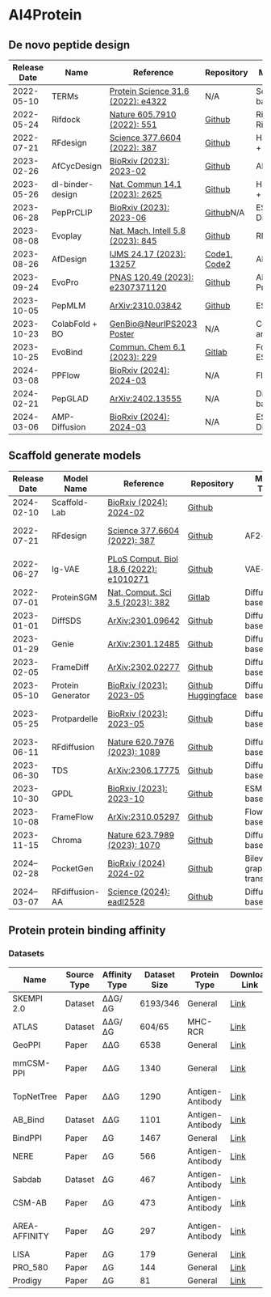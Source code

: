 # AI4Protein
## De novo peptide design
| Release Date | Name             | Reference                                                    | Repository                                                   | Model Type                 | Experimental Validation | Notes                  |
|--------------|------------------|--------------------------------------------------------------|--------------------------------------------------------------|----------------------------|-------------------------|------------------------|
| 2022-05-10   | TERMs            | [Protein Science 31.6 \(2022\): e4322](https://onlinelibrary.wiley.com/doi/abs/10.1002/pro.4322) | N/A                                                          | Scaffold-based             | No                      |                        |
| 2022-05-24   | Rifdock          | [Nature 605.7910 \(2022\): 551](https://www.nature.com/articles/s41586-022-04654-9) | [Github](https://www.nature.com/articles/s41586-022-04654-9#code-availability) | RifDock + RifGen           | Yes                     | David Baker            |
| 2022-07-21   | RFdesign         | [Science 377.6604 \(2022\): 387](https://www.science.org/doi/full/10.1126/science.abn2100) | [Github](https://github.com/RosettaCommons/RFDesign)         | Hallucination + Inpainting | Yes                     | David Baker            |
| 2023-02-26   | AfCycDesign      | [BioRxiv \(2023\): 2023-02](https://www.biorxiv.org/content/10.1101/2023.02.25.529956v1) | [Github](https://github.com/sokrypton/ColabDesign/blob/main/af/examples/af_cyc_design.ipynb) | AF2-based                  | Yes                     | Cyclic Peptide         |
| 2023-05-26   | dl-binder-design | [Nat. Commun 14.1 \(2023\): 2625](https://www.nature.com/articles/s41467-023-38328-5) | [Github](https://github.com/nrbennet/dl_binder_design)       | Hallucination + Inpainting | Yes                     | David Baker, Benchmark |
| 2023-06-28   | PepPrCLIP        | [BioRxiv \(2023\): 2023-06](https://www.biorxiv.org/content/10.1101/2023.06.26.546591v1) | [Github](https://github.com/programmablebio/pepprclip)N/A    | ESM2 + Diffusion           | Yes                     |                        |
| 2023-08-08   | Evoplay          | [Nat. Mach. Intell 5.8 \(2023\): 845](https://www.nature.com/articles/s42256-023-00691-9) | [Github](https://github.com/melobio/EvoPlay)                 | RL-based                   | Yes                     |                        |
| 2023-08-26   | AfDesign         | [IJMS 24.17 \(2023\): 13257](https://www.mdpi.com/1422-0067/24/17/13257) | [Code1](https://github.com/ohuelab/ColabDesign-cyclic-binder), [Code2](https://github.com/ohuelab/ColabFold-cycpep-dock) | AF2-based                  | No                      | Cyclic Peptide         |
| 2023-09-24   | EvoPro           | [PNAS 120.49 \(2023\): e2307371120](https://www.pnas.org/doi/abs/10.1073/pnas.2307371120) | [Github](https://github.com/Kuhlman-Lab/evopro)              | AF2 + ProteinMPNN          | Yes                     |                        |
| 2023-10-05   | PepMLM           | [ArXiv:2310.03842](https://arxiv.org/abs/2310.03842)         | [Github](https://github.com/programmablebio/pepmlm)          | ESM2-based                 | Yes                     |                        |
| 2023-10-23   | ColabFold + BO   | [GenBio@NeurIPS2023 Poster](https://openreview.net/forum?id=CsjGuWD7hk) | N/A                                                          | ColabFold and BO           | No                      | Bayesian Optimization  |
| 2023-10-25   | EvoBind          | [Commun. Chem 6.1 \(2023\): 229](https://www.nature.com/articles/s42004-023-01029-7) | [Gitlab](https://gitlab.com/patrickbryant1/binder_design)    | Foldseek + ESM-IF1         | Yes                     |                        |
| 2024-03-08   | PPFlow           | [BioRxiv \(2024\): 2024-03](https://www.biorxiv.org/content/10.1101/2024.03.07.583831v1) | N/A                                                          | Flow-based                 | No                      | PPBench2024            |
| 2024-02-21   | PepGLAD          | [ArXiv:2402.13555](https://arxiv.org/abs/2402.13555)         | N/A                                                          | Diffusion-based            | No                      |                        |
| 2024-03-06   | AMP-Diffusion    | [BioRxiv \(2024\): 2024-03](https://www.biorxiv.org/content/10.1101/2024.03.03.583201v1.abstract) | N/A                                                          | ESM2 + Diffusion           | No                      |                        |

## Scaffold generate models
| Release Date | Model Name        | Reference                                                    | Repository                                                   | Model Type                | Tasks Type                               |
|--------------|-------------------|--------------------------------------------------------------|--------------------------------------------------------------|---------------------------|------------------------------------------|
| 2024-02-10   | Scaffold-Lab      | [BioRxiv \(2024\): 2024-02](http://biorxiv.org/lookup/doi/10.1101/2024.02.10.579743) | [Github](https://github.com/Immortals-33/Scaffold-Lab)       |                           | Benchmark                                |
| 2022-07-21   | RFdesign          | [Science 377.6604 \(2022\): 387](https://www.science.org/doi/10.1126/science.abn2100) | [Github](https://github.com/RosettaCommons/RFDesign)         | AF2-based                 | Hallucination, Unconditional, Inpainting |
| 2022-06-27   | Ig-VAE            | [PLoS Comput. Biol 18.6 \(2022\): e1010271](https://journals.plos.org/ploscompbiol/article?id=10.1371/journal.pcbi.1010271) | [Github](https://github.com/ProteinDesignLab/IgVAE)          | VAE-based                 | Unconditional                            |
| 2022-07-01   | ProteinSGM        | [Nat. Comput. Sci 3.5 \(2023\): 382](https://www.nature.com/articles/s43588-023-00440-3#citeas) | [Gitlab](https://gitlab.com/mjslee0921/proteinsgm)           | Diffusion-based           | Unconditional, Inpainting                |
| 2023-01-01   | DiffSDS           | [ArXiv:2301.09642](https://arxiv.org/abs/2301.09642)         | [Github](https://github.com/A4Bio/DiffSDS_open)              | Diffusion-based           | Inpainting                               |
| 2023-01-29   | Genie             | [ArXiv:2301.12485](http://arxiv.org/abs/2301.12485)          | [Github](https://github.com/aqlaboratory/genie)              | Diffusion-based           | Unconditional                            |
| 2023-02-05   | FrameDiff         | [ArXiv:2302.02277](http://arxiv.org/abs/2302.02277)          | [Github](https://github.com/jasonkyuyim/se3_diffusion)       | Diffusion-based           | Unconditional                            |
| 2023-05-10   | Protein Generator | [BioRxiv \(2023\): 2023-05](https://www.biorxiv.org/content/10.1101/2023.05.08.539766v1) | [Github](https://github.com/RosettaCommons/protein_generator) [Huggingface](https://huggingface.co/spaces/merle/PROTEIN_GENERATOR) | Diffusion-based           | Unconditional, Inpainting                |
| 2023-05-25   | Protpardelle      | [BioRxiv \(2023\): 2023-05](https://www.biorxiv.org/content/10.1101/2023.05.24.542194v1.full) | [Github](https://github.com/ProteinDesignLab/protpardelle)   | Diffusion-based           | Unconditional, Side-chain conditional    |
| 2023-06-11   | RFdiffusion       | [Nature 620.7976 \(2023\): 1089](https://www.nature.com/articles/s41586-023-06415-8) | [Github](https://github.com/RosettaCommons/RFdiffusion)      | Diffusion-based           | General                                  |
| 2023-06-30   | TDS               | [ArXiv:2306.17775](https://arxiv.org/abs/2306.17775)         | [Github](https://github.com/blt2114/twisted_diffusion_sampler) | Diffusion-based           | Conditional                              |
| 2023-10-30   | GPDL              | [BioRxiv \(2023\): 2023-10](https://www.biorxiv.org/content/10.1101/2023.10.26.564121v1) | [Github](https://github.com/sirius777coder/GPDL)             | ESM-based                 | Conditional                              |
| 2023-10-08   | FrameFlow         | [ArXiv:2310.05297](https://arxiv.org/abs/2310.05297)         | [Github](https://github.com/microsoft/protein-frame-flow)    | Flow-based                | Unconditional                            |
| 2023-11-15   | Chroma            | [Nature 623.7989 \(2023\): 1070](https://www.nature.com/articles/s41586-023-06728-8) | [Github](https://github.com/generatebio/chroma)              | Diffusion-based           | General                                  |
| 2024–02-28   | PocketGen         | [BioRxiv \(2024\) 2024-02](https://doi.org/10.1101/2024.02.25.581968) | [Github](https://github.com/zaixizhang/PocketGen)            | Bilevel graph transformer | Inpainting                               |
| 2024–03-07   | RFdiffusion-AA    | [Science \(2024\): eadl2528](https://www.science.org/doi/10.1126/science.adl2528) | [Github](https://github.com/baker-laboratory/rf_diffusion_all_atom) | Diffusion-based           | General                                  |

## Protein protein binding affinity
### Datasets
| Name          | Source Type | Affinity Type | Dataset Size | Protein Type     | Download Link                                                | Notes             |
|---------------|-------------|---------------|--------------|------------------|--------------------------------------------------------------|-------------------|
| SKEMPI 2.0    | Dataset     | ΔΔG/ΔG        | 6193/346     | General          | [Link](https://life.bsc.es/pid/skempi2/database/index)       |                   |
| ATLAS         | Dataset     | ΔΔG/ΔG        | 604/65       | MHC-RCR          | [Link](https://atlas.wenglab.org/web/downloads.php)          |                   |
| GeoPPI        | Paper       | ΔΔG           | 6538         | General          | [Link](https://github.com/Liuxg16/GeoPPI/tree/master/data)   |                   |
| mmCSM-PPI     | Paper       | ΔΔG           | 1340         | General          | [Link](https://biosig.lab.uq.edu.au/mmcsm_ppi/data)          | SKEMPI 2.0 + etc. |
| TopNetTree    | Paper       | ΔΔG           | 1290         | Antigen-Antibody | [Link](https://codeocean.com/capsule/2202829/tree/v1)        | AB_Bind + etc.    |
| AB_Bind       | Dataset     | ΔΔG           | 1101         | Antigen-Antibody | [Link](https://github.com/sarahsirin/AB-Bind-Database)       |                   |
| BindPPI       | Paper       | ΔG            | 1467         | General          | [Link](https://github.com/minghuilab/BindPPI/tree/main/Datasets) |                   |
| NERE          | Paper       | ΔG            | 566          | Antigen-Antibody | [Link](https://github.com/nkmiller/protein_interactions/tree/master) | From Sabdab       |
| Sabdab        | Dataset     | ΔG            | 467          | Antigen-Antibody | [Link](https://opig.stats.ox.ac.uk/webapps/sabdab-sabpred/sabdab) |                   |
| CSM-AB        | Paper       | ΔG            | 473          | Antigen-Antibody | [Link](https://biosig.lab.uq.edu.au/csm_ab/datasets)         | From Sabdab       |
| AREA-AFFINITY | Paper       | ΔG            | 297          | Antigen-Antibody | [Link](https://affinity.cuhk.edu.cn/methods.html)            | From CSM-ABB      |
| LISA          | Paper       | ΔG            | 179          | General          | [Link](https://www.sciencedirect.com/science/article/pii/S096921261830131X#app2) |                   |
| PRO_580       | Paper       | ΔG            | 144          | General          | [Link](https://onlinelibrary.wiley.com/doi/full/10.1002/pro.580#support-information-section) |                   |
| Prodigy       | Paper       | ΔG            | 81           | General          | [Link](https://github.com/haddocking/prodigy/tree/main/data) |                   |
